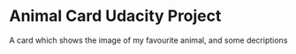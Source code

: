 # Animal Card Udacity Project
 A card which shows the image of my favourite animal, and some decriptions
